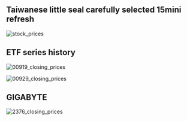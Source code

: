 ## Taiwanese little seal carefully selected 15mini refresh

![stock_prices](https://github.com/weitsunglin/quick_analyze_stock/blob/main/stock_prices.png)


## ETF series history

![00919_closing_prices](https://github.com/weitsunglin/quick_analyze_stock/blob/main/00919_closing_prices.png)

![00929_closing_prices](https://github.com/weitsunglin/quick_analyze_stock/blob/main/00929_closing_prices.png)

## GIGABYTE

![2376_closing_prices](https://github.com/weitsunglin/quick_analyze_stock/blob/main/2376_closing_prices.png)